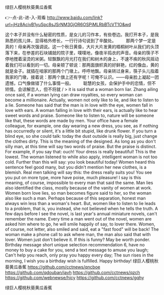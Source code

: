 
绿巨人樱桃秋葵黄瓜香蕉




👉-点-此-进-入-观看  http://www.baidu.com/link?url=jHz8AcivB1yuSpc8sJSrNM3GjOR6OSPiMLRbBTcVT1O&wd




这个本子并没有什么秘密的性质，是女儿的习作本，有些卷边。我打开本子，是我熟悉的孩儿体，显得格外修长，一行行诗句说到了辛酸处。
　　那两个梦一定是真的！母亲再次强调说。这一个秋日黄昏，大片大片发黄的梧桐树叶从我们的头顶落下来，在参差的石块铺就的院子里，噗噗地，像夜半捣衣的声音。母亲的筷子不停地搅着滚烫的米粥。轻飘飘的月光打在我们和树木的身上，不速不疾的秋风摇动着我们可以看到的一切。母亲顿了顿说：那两面旗帜真的好鲜艳，红的像血，黄的就是金子。就插在咱家的那两个门墩上。呼呼地飘。母亲转过身来，筷子头儿指着我家的门墩，接着说：那两个旗上还有字呢！可俺不认识。——母亲脸上凝起一团遗憾，口气像做错了什么事情一般。
　　聪慧的女孩，会保护手中的恋情，但不矫情。会谅解恋人，但不将就
/ > it is said that a woman born liar.
Zhang ailing once said, if a woman lying can draw royalties, so every woman can become a millionaire.
Actually, women not only like to lie, and like to listen to a lie.
Someone has said that the man is in love with the eye, women fall in love with ears.
A woman falling in love with their ears, is actually like to hear sweet words and praise.
Someone like to listen to, nature will be someone like that, these words are made by men.
Your office have a female colleague, for example, one day wearing a new dress, you see, as if nothing has occurredly or silent, it's a little bit stupid, like drunk flower.
If you turn a blind eye, so she could talk: today the dust outside is really big, just change the clothes dirty.
This is the meaning of the designed.
As long as you don't silly man, at this time will say two words of praise.
But the praise is distinct.
For example, if you say that: ouch!
Your dress is really beautiful!
This is the lowest.
The woman listened to while also apply, intelligent woman is not too cold.
Further than this will say: you look beautiful today!
Women heard this sentence feel good many, but you didn't mention her new clothes, is a blemish.
Real men talking will say this: the dress really suits you!
You see you put on more type, more have poise, much pleasure!
I say is this meaning, of course, impossible to every man that said the same.
Man lies also identified the class, mostly because of the vanity of women at work.
Women born love lies, so man becomes figure said to her, so the woman also like such a man.
Perhaps because of this separation, honest man always win less than a woman's heart.
But, women like to listen to lie leads to a problem, that is, you instead, she not believed when he tells the truth.
A few days before I see the novel, is last year's annual miniature novels, can't remember the name.
Every time a man went out of the novel, women are asked him where to go, he will smile happily of say, to lover there.
Women, of course, not letter, also smiled and said, eat a "fast food" will be back!
The woman make a phone call to ask where man, the man also said that with lover.
Women just don't believe it.
If this is funny?
May be worth ponder.
Birthday message short unique selection recommendation 6, have no money to buy a cake for you, send a text message to amuse you laugh;
Can't help you reach, only pray you happy every day;
The sun rises in the morning, I wish you a birthday wish is fulfilled.
Happy birthday!
绿巨人樱桃秋葵黄瓜香蕉 https://github.com/cctnews/qncboe
https://github.com/qdouban/javh
https://github.com/cctnews/qzch
https://github.com/webnewse/hicy
https://github.com/cctnews/gqhy





绿巨人樱桃秋葵黄瓜香蕉
